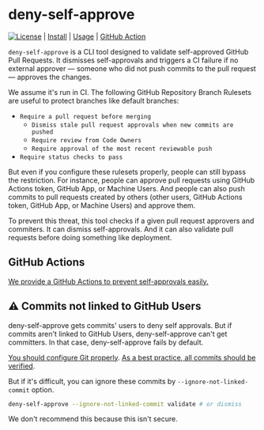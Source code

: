 # deny-self-approve

[![License](http://img.shields.io/badge/license-mit-blue.svg?style=flat-square)](https://raw.githubusercontent.com/suzuki-shunsuke/deny-self-approve/main/LICENSE) | [Install](INSTALL.md) | [Usage](USAGE.md) | [GitHub Action](https://github.com/suzuki-shunsuke/deny-self-approve-action)

`deny-self-approve` is a CLI tool designed to validate self-approved GitHub Pull Requests.
It dismisses self-approvals and triggers a CI failure if no external approver — someone who did not push commits to the pull request — approves the changes.

We assume it's run in CI.
The following GitHub Repository Branch Rulesets are useful to protect branches like default branches:

- `Require a pull request before merging`
  - `Dismiss stale pull request approvals when new commits are pushed`
  - `Require review from Code Owners`
  - `Require approval of the most recent reviewable push`
- `Require status checks to pass`

But even if you configure these rulesets properly, people can still bypass the restriction.
For instance, people can approve pull requests using GitHub Actions token, GitHub App, or Machine Users.
And people can also push commits to pull requests created by others (other users, GitHub Actions token, GitHub App, or Machine Users) and approve them.

To prevent this threat, this tool checks if a given pull request approvers and commiters.
It can dismiss self-approvals.
And it can also validate pull requests before doing something like deployment.

## GitHub Actions

[We provide a GitHub Actions to prevent self-approvals easily.](https://github.com/suzuki-shunsuke/deny-self-approve-action)

## :warning: Commits not linked to GitHub Users

deny-self-approve gets commits' users to deny self approvals.
But if commits aren't linked to GitHub Users, deny-self-approve can't get committers.
In that case, deny-self-approve fails by default.

[You should configure Git properly](https://docs.github.com/en/pull-requests/committing-changes-to-your-project/troubleshooting-commits/why-are-my-commits-linked-to-the-wrong-user).
[As a best practice, all commits should be verified](https://docs.github.com/en/authentication/managing-commit-signature-verification).

But if it's difficult, you can ignore these commits by `--ignore-not-linked-commit` option.

```sh
deny-self-approve --ignore-not-linked-commit validate # or dismiss
```

We don't recommend this because this isn't secure.
